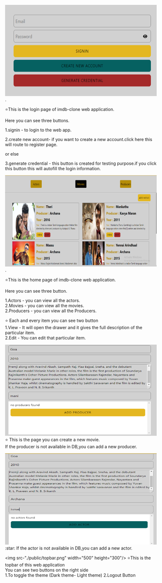 
<img src="./public/loginpage.png" width="500" height="300"/>.

:star:This is the login page of imdb-clone web application.

Here you can see three buttons.

1.signin - to login to the web app.

2.create new account- if you want to create a new account.click here this will route to register page.

or else

3.generate credential - this button is created for testing purpose.if you click this button this will autofill the login information.

<img src="./public/homepage.png" width="500" height="300"/>.

:star:This is the home page of imdb-clone web application.

Here you can see three button.

1.Actors - you can view all the actors.<br/>
2.Movies - you can view all the movies.<br/>
2.Producers - you can view all the Producers.<br/>

:star: Each and every item you can see two button<br/>
1.View - It will open the drawer and it gives the full description of the particular item.<br/>
2.Edit - You can edit that particular item.<br/>

<img src="./public/addproducer.png"  width="500" height="300"/><br/>
:star: This is the page you can create a new movie.<br/>
If the producer is not available in DB,you can add a new producer.<br/>

<img src="./public/addactor.png"  width="500" height="300"/>
:star: If the actor is not available in DB,you can add a new actor.<br/>

<img src-"./public/topbar.png" width="500" height="300"/>
:star:This is the topbar of this web application<br/>
You can see two buttons on the right side<br/>
1.To toggle the  theme (Dark theme- Light theme)
2.Logout Button
